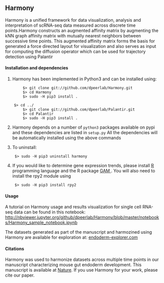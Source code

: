 Harmony
------

Harmony is a unified framework for data visualization, analysis and interpretation of scRNA-seq data measured across discrete time points.Harmony constructs an augmented affinity matrix by augmenting the kNN graph affinity matrix with mutually nearest neighbors between successive time points. This augmented affinity matrix forms the basis for generated a force directed layout for visualization and also serves as input for computing the diffusion operator which can be used for trajectory detection using Palantir


#### Installation and dependencies
1. Harmony has been implemented in Python3 and can be installed using:
```
        $> git clone git://github.com/dpeerlab/Harmony.git
        $> cd Harmony
        $> sudo -H pip3 install .

	$> cd ../
        $> git clone git://github.com/dpeerlab/Palantir.git
        $> cd Palantir
        $> sudo -H pip3 install .
```
2. Harmony depends on a number of `python3` packages available on pypi and these dependencies are listed in `setup.py`
All the dependencies will be automatically installed using the above commands

3. To uninstall:
		
		$> sudo -H pip3 uninstall harmony

4. If you would like to determine gene expression trends, please install <a href="https://cran.r-project.org"> R <a> programming language and the R package <a href="https://cran.r-project.org/web/packages/gam/">GAM </a>. You will also need to install the rpy2 module using 
	
		$> sudo -H pip3 install rpy2
		

#### Usage

A tutorial on Harmony usage and results visualization for single cell RNA-seq data can be found in this notebook: http://nbviewer.jupyter.org/github/dpeerlab/Harmony/blob/master/notebooks/Harmony_sample_notebook.ipynb

The datasets generated as part of the manuscript and harmozined using Harmony are available for exploration at: [endoderm-explorer.com](https://endoderm-explorer.com)


#### Citations
Harmony was used to harmonize datasets across multiple time points in our manuscript characterizing mouse gut endoderm development.  This manuscript is available at [Nature](https://www.nature.com/articles/s41586-019-1127-1). If you use Harmony for your work, please cite our paper.

